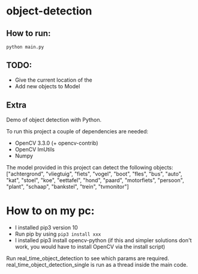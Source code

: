 # object-detection

## How to run:
`python main.py`


## TODO:
- Give the current location of the 
- Add new objects to Model

## Extra

Demo of object detection with Python.

To run this project a couple of dependencies are needed:

- OpenCV 3.3.0 (+ opencv-contrib)
- OpenCV ImUtils
- Numpy

The model provided in this project can detect the 
following objects: 
["achtergrond", "vliegtuig", "fiets", "vogel", "boot",
	"fles", "bus", "auto", "kat", "stoel", "koe", "eettafel",
	"hond", "paard", "motorfiets", "persoon", "plant", "schaap",
	"bankstel", "trein", "tvmonitor"]
	
# How to on my pc:

- I installed pip3 version 10
- Run pip by using `pip3 install xxx`
- I installed pip3 install opencv-python (if this and simpler solutions don't work, you would have to install OpenCV via the install script)

Run real_time_object_detection to see which params are required.
real_time_object_detection_single is run as a thread inside the main code.

